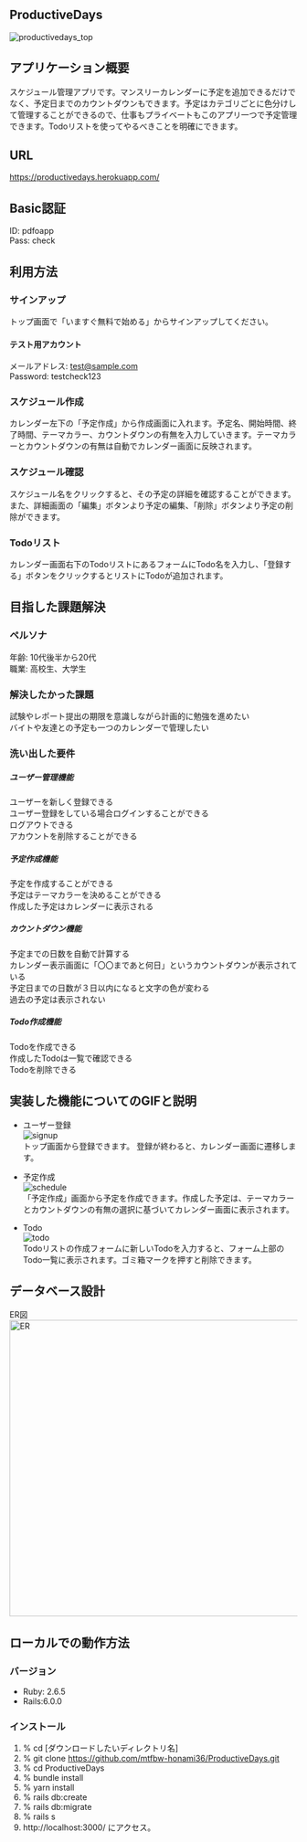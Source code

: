 ProductiveDays
--------------
![productivedays_top](https://user-images.githubusercontent.com/69249911/96073510-8e22ae00-0ee1-11eb-82c3-b9be0ae63bc4.jpg)  

アプリケーション概要
-----------------
スケジュール管理アプリです。マンスリーカレンダーに予定を追加できるだけでなく、予定日までのカウントダウンもできます。予定はカテゴリごとに色分けして管理することができるので、仕事もプライベートもこのアプリ一つで予定管理できます。Todoリストを使ってやるべきことを明確にできます。

URL
---
https://productivedays.herokuapp.com/

Basic認証
--------
ID: pdfoapp  
Pass: check

利用方法
-------
### サインアップ  
トップ画面で「いますぐ無料で始める」からサインアップしてください。  
#### テスト用アカウント  
メールアドレス: test@sample.com  
Password: testcheck123  

### スケジュール作成  
カレンダー左下の「予定作成」から作成画面に入れます。予定名、開始時間、終了時間、テーマカラー、カウントダウンの有無を入力していきます。テーマカラーとカウントダウンの有無は自動でカレンダー画面に反映されます。

### スケジュール確認  
スケジュール名をクリックすると、その予定の詳細を確認することができます。また、詳細画面の「編集」ボタンより予定の編集、「削除」ボタンより予定の削除ができます。

### Todoリスト  
カレンダー画面右下のTodoリストにあるフォームにTodo名を入力し、「登録する」ボタンをクリックするとリストにTodoが追加されます。

目指した課題解決
-------------
### ペルソナ  
年齢: 10代後半から20代  
職業: 高校生、大学生

### 解決したかった課題  
試験やレポート提出の期限を意識しながら計画的に勉強を進めたい  
バイトや友達との予定も一つのカレンダーで管理したい

### 洗い出した要件  
##### ユーザー管理機能  
ユーザーを新しく登録できる  
ユーザー登録をしている場合ログインすることができる  
ログアウトできる  
アカウントを削除することができる

##### 予定作成機能  
予定を作成することができる  
予定はテーマカラーを決めることができる  
作成した予定はカレンダーに表示される

##### カウントダウン機能  
予定までの日数を自動で計算する  
カレンダー表示画面に「〇〇まであと何日」というカウントダウンが表示されている  
予定日までの日数が３日以内になると文字の色が変わる  
過去の予定は表示されない

##### Todo作成機能  
Todoを作成できる  
作成したTodoは一覧で確認できる  
Todoを削除できる

実装した機能についてのGIFと説明
--------------------------
+ ユーザー登録  
![signup](https://user-images.githubusercontent.com/69249911/96073444-6d5a5880-0ee1-11eb-9a9a-ee29ecbd7a5c.gif)  
トップ画面から登録できます。
登録が終わると、カレンダー画面に遷移します。

+ 予定作成  
![schedule](https://user-images.githubusercontent.com/69249911/96073430-67647780-0ee1-11eb-8ce7-4b2b53f6c107.gif)  
「予定作成」画面から予定を作成できます。作成した予定は、テーマカラーとカウントダウンの有無の選択に基づいてカレンダー画面に表示されます。

+ Todo  
![todo](https://user-images.githubusercontent.com/69249911/96073451-6fbcb280-0ee1-11eb-9330-fb568366168c.gif)  
Todoリストの作成フォームに新しいTodoを入力すると、フォーム上部のTodo一覧に表示されます。ゴミ箱マークを押すと削除できます。

データベース設計
-------------
ER図  
<img width="519" alt="ER" src="https://user-images.githubusercontent.com/69249911/96073459-72b7a300-0ee1-11eb-957f-7b83ec4af547.png">

ローカルでの動作方法
----------------
### バージョン  
+ Ruby: 2.6.5  
+ Rails:6.0.0  

### インストール  
1. % cd [ダウンロードしたいディレクトリ名]  
2. % git clone https://github.com/mtfbw-honami36/ProductiveDays.git  
3. % cd ProductiveDays  
4. % bundle install  
5. % yarn install  
6. % rails db:create  
7. % rails db:migrate  
8. % rails s  
9. http://localhost:3000/ にアクセス。